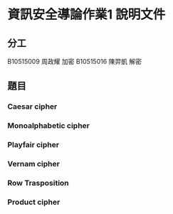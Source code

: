 # 資訊安全導論作業1 說明文件

## 分工
B10515009 周政耀 加密
B10515016 陳羿凱 解密

## 題目

### Caesar cipher


### Monoalphabetic cipher


### Playfair cipher


### Vernam cipher


### Row Trasposition 


### Product cipher

